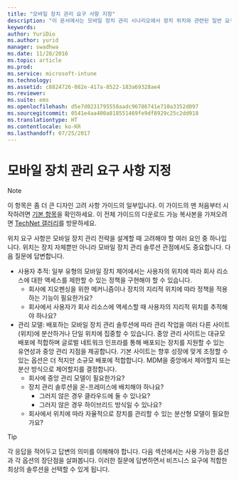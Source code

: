 ```yaml
---
title: "모바일 장치 관리 요구 사항 지정"
description: "이 문서에서는 모바일 장치 관리 시나리오에서 장치 위치와 관련된 일반 요구 사항을 제공합니다."
keywords: 
author: YuriDio
ms.author: yurid
manager: swadhwa
ms.date: 11/28/2016
ms.topic: article
ms.prod: 
ms.service: microsoft-intune
ms.technology: 
ms.assetid: c8824726-082e-417a-8522-183a69328ae4
ms.reviewer: 
ms.suite: ems
ms.openlocfilehash: d5e7d0231795558aadc96786741e710a3352d097
ms.sourcegitcommit: 0541e4aa400a818551469fe9df8929c25c2dd918
ms.translationtype: HT
ms.contentlocale: ko-KR
ms.lasthandoff: 07/25/2017
---
```

# <a name="specify-your-mobile-device-management-location-requirements"></a>모바일 장치 관리 요구 사항 지정

>[!NOTE]
>이 항목은 좀 더 큰 디자인 고려 사항 가이드의 일부입니다. 이 가이드의 맨 처음부터 시작하려면 [기본 항목](mdm-design-considerations-guide.md)을 확인하세요. 이 전체 가이드의 다운로드 가능 복사본을 가져오려면 [TechNet 갤러리](https://gallery.technet.microsoft.com/Mobile-Device-Management-7d401582)를 방문하세요.

위치 요구 사항은 모바일 장치 관리 전략을 설계할 때 고려해야 할 여러 요인 중 하나입니다. 위치는 장치 자체뿐만 아니라 모바일 장치 관리 솔루션 관점에서도 중요합니다. 다음 질문에 답변합니다.

- 사용자 추적: 일부 유형의 모바일 장치 제어에서는 사용자의 위치에 따라 회사 리소스에 대한 액세스를 제한할 수 있는 정책을 구현해야 할 수 있습니다.
    - 회사에 지오펜싱을 위한 메커니즘이나 장치의 지리적 위치에 따라 정책을 적용하는 기능이 필요한가요?
    - 회사에서 사용자가 회사 리소스에 액세스할 때 사용자의 지리적 위치를 추적해야 하나요?
- 관리 모델: 배포하는 모바일 장치 관리 솔루션에 따라 관리 작업을 여러 다른 사이트(위치)에 분산하거나 단일 위치에 집중할 수 있습니다. 중앙 관리 사이트는 대규모 배포에 적합하며 글로벌 네트워크 인프라를 통해 배포되는 장치를 지원할 수 있는 유연성과 중앙 관리 지점을 제공합니다. 기본 사이트는 향후 성장에 맞게 조정할 수 있는 옵션은 더 적지만 소규모 배포에 적합합니다. MDM을 중앙에서 제어할지 또는 분산 방식으로 제어할지를 결정합니다.
    - 회사에 중앙 관리 모델이 필요한가요?
    - 장치 관리 솔루션을 온-프레미스에 배치해야 하나요?
        - 그러지 않은 경우 클라우드에 둘 수 있나요?
        - 그러지 않은 경우 하이브리드 방식일 수 있나요?
    - 회사에서 위치에 따라 자율적으로 장치를 관리할 수 있는 분산형 모델이 필요한가요?

>[!TIP]
> 각 응답을 적어두고 답변의 의미를 이해해야 합니다. 다음 섹션에서는 사용 가능한 옵션과 각 옵션의 장단점을 살펴봅니다.  이러한 질문에 답변하면서 비즈니스 요구에 적합한 최상의 솔루션을 선택할 수 있게 됩니다.
